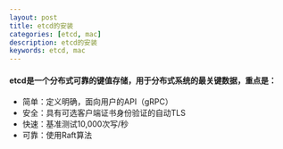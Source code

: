 ```yaml
---
layout: post  
title: etcd的安装  
categories: [etcd, mac]  
description: etcd的安装  
keywords: etcd, mac  
---
```


#### etcd是一个分布式可靠的键值存储，用于分布式系统的最关键数据，重点是：
  - 简单：定义明确，面向用户的API（gRPC）
  - 安全：具有可选客户端证书身份验证的自动TLS
  - 快速：基准测试10,000次写/秒
  - 可靠：使用Raft算法